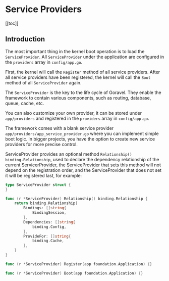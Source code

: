 # Service Providers

[[toc]]

## Introduction

The most important thing in the kernel boot operation is to load the `ServiceProvider`. All `ServiceProvider` under the application are configured in the `providers` array in  `config/app.go`.

First, the kernel will call the `Register` method of all service providers. After all service providers have been registered, the kernel will call the `Boot` method of all `ServiceProvider` again.

The `ServiceProvider` is the key to the life cycle of Goravel. They enable the framework to contain various components, such as routing, database, queue, cache, etc.

You can also customize your own provider, it can be stored under `app/providers` and registered in the `providers` array in `config/app.go`.

The framework comes with a blank service provider `app/providers/app_service_provider.go` where you can implement simple boot logic. In bigger projects, you have the option to create new service providers for more precise control.

ServiceProvider provides an optional method `Relationship() binding.Relationship`, used to declare the dependency relationship of the current ServicerProvider, the ServiceProvider that sets this method will not depend on the registration order, and the ServiceProvider that does not set it will be registered last, for example:

```go
type ServiceProvider struct {
}

func (r *ServiceProvider) Relationship() binding.Relationship {
	return binding.Relationship{
		Bindings: []string{
			BindingSession,
		},
		Dependencies: []string{
			binding.Config,
		},
		ProvideFor: []string{
			binding.Cache,
		},
	}
}

func (r *ServiceProvider) Register(app foundation.Application) {}

func (r *ServiceProvider) Boot(app foundation.Application) {}
```


